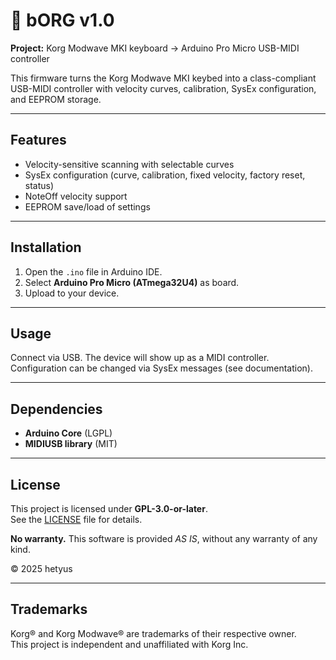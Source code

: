 # 🎹 bORG v1.0

**Project:** Korg Modwave MKI keyboard → Arduino Pro Micro USB-MIDI controller

This firmware turns the Korg Modwave MKI keybed into a class-compliant USB-MIDI controller
with velocity curves, calibration, SysEx configuration, and EEPROM storage.

---

## Features
- Velocity-sensitive scanning with selectable curves  
- SysEx configuration (curve, calibration, fixed velocity, factory reset, status)  
- NoteOff velocity support  
- EEPROM save/load of settings  

---

## Installation
1. Open the `.ino` file in Arduino IDE.  
2. Select **Arduino Pro Micro (ATmega32U4)** as board.  
3. Upload to your device.  

---

## Usage
Connect via USB. The device will show up as a MIDI controller.  
Configuration can be changed via SysEx messages (see documentation).

---

## Dependencies
- **Arduino Core** (LGPL)  
- **MIDIUSB library** (MIT)  

---

## License
This project is licensed under **GPL-3.0-or-later**.  
See the [LICENSE](LICENSE) file for details.

**No warranty.** This software is provided *AS IS*, without any warranty of any kind.

© 2025 hetyus

---

## Trademarks
Korg® and Korg Modwave® are trademarks of their respective owner.  
This project is independent and unaffiliated with Korg Inc.
